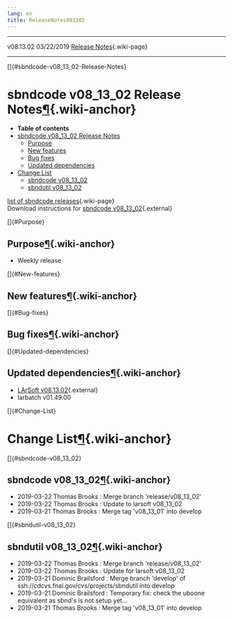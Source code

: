 ```yaml
---
lang: en
title: ReleaseNotes081302
---
```


  ----------- ------------ -- -- ------------------------------------------------------
  v08.13.02   03/22/2019         [Release Notes](ReleaseNotes081302.html){.wiki-page}
  ----------- ------------ -- -- ------------------------------------------------------

[]{#sbndcode-v08_13_02-Release-Notes}

sbndcode v08\_13\_02 Release Notes[¶](#sbndcode-v08_13_02-Release-Notes){.wiki-anchor}
======================================================================================

-   **Table of contents**
-   [sbndcode v08\_13\_02 Release
    Notes](#sbndcode-v08_13_02-Release-Notes)
    -   [Purpose](#Purpose)
    -   [New features](#New-features)
    -   [Bug fixes](#Bug-fixes)
    -   [Updated dependencies](#Updated-dependencies)
-   [Change List](#Change-List)
    -   [sbndcode v08\_13\_02](#sbndcode-v08_13_02)
    -   [sbndutil v08\_13\_02](#sbndutil-v08_13_02)

[list of sbndcode
releases](List_of_SBND_code_releases.html){.wiki-page}\
Download instructions for [sbndcode
v08\_13\_02](http://scisoft.fnal.gov/scisoft/bundles/sbnd/v08_13_02/sbndcode-v08_13_02.html){.external}

[]{#Purpose}

Purpose[¶](#Purpose){.wiki-anchor}
----------------------------------

-   Weekly release

[]{#New-features}

New features[¶](#New-features){.wiki-anchor}
--------------------------------------------

[]{#Bug-fixes}

Bug fixes[¶](#Bug-fixes){.wiki-anchor}
--------------------------------------

[]{#Updated-dependencies}

Updated dependencies[¶](#Updated-dependencies){.wiki-anchor}
------------------------------------------------------------

-   [LArSoft
    v08.13.02](https://cdcvs.fnal.gov/redmine/projects/larsoft/wiki/ReleaseNotes081302){.external}
-   larbatch v01.49.00

[]{#Change-List}

Change List[¶](#Change-List){.wiki-anchor}
==========================================

[]{#sbndcode-v08_13_02}

sbndcode v08\_13\_02[¶](#sbndcode-v08_13_02){.wiki-anchor}
----------------------------------------------------------

-   2019-03-22 Thomas Brooks : Merge branch \'release/v08\_13\_02\'
-   2019-03-22 Thomas Brooks : Update to larsoft v08\_13\_02
-   2019-03-21 Thomas Brooks : Merge tag \'v08\_13\_01\' into develop

[]{#sbndutil-v08_13_02}

sbndutil v08\_13\_02[¶](#sbndutil-v08_13_02){.wiki-anchor}
----------------------------------------------------------

-   2019-03-22 Thomas Brooks : Merge branch \'release/v08\_13\_02\'
-   2019-03-22 Thomas Brooks : Update for larsoft v08\_13\_02
-   2019-03-21 Dominic Brailsford : Merge branch \'develop\' of
    ssh://cdcvs.fnal.gov/cvs/projects/sbndutil into develop
-   2019-03-21 Dominic Brailsford : Temporary fix: check the uboone
    equivalent as sbnd\'s is not setup yet\...
-   2019-03-21 Thomas Brooks : Merge tag \'v08\_13\_01\' into develop
